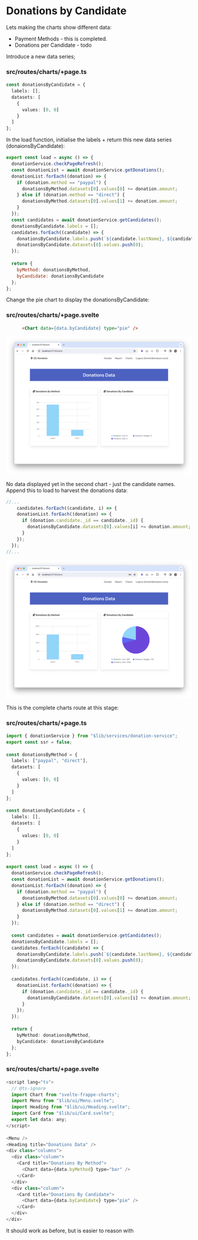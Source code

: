 # Donations by Candidate

Lets making the charts show different data:

- Payment Methods  - this is completed.
- Donations per Candidate - todo

Introduce a new data series;

### src/routes/charts/+page.ts

~~~typescript
const donationsByCandidate = {
  labels: [],
  datasets: [
    {
      values: [0, 0]
    }
  ]
};
~~~

In the load function, initialise the labels + return this new data series (donaionsByCandidate):

~~~javascript
export const load = async () => {
  donationService.checkPageRefresh();
  const donationList = await donationService.getDonations();
  donationList.forEach((donation) => {
    if (donation.method == "paypal") {
      donationsByMethod.datasets[0].values[0] += donation.amount;
    } else if (donation.method == "direct") {
      donationsByMethod.datasets[0].values[1] += donation.amount;
    }
  });
  const candidates = await donationService.getCandidates();
  donationsByCandidate.labels = [];
  candidates.forEach((candidate) => {
    donationsByCandidate.labels.push(`${candidate.lastName}, ${candidate.firstName}`);
    donationsByCandidate.datasets[0].values.push(0);
  });

  return {
    byMethod: donationsByMethod,
    byCandidate: donationsByCandidate
  };
};
~~~

Change the pie chart to display the donationsByCandidate:

### src/routes/charts/+page.svelte

~~~html
      <Chart data={data.byCandidate} type="pie" />
~~~

![](img/29.png)

No data displayed yet in the second chart - just the candidate names. Append this to load to harvest the donations data:

~~~javascript
//...
    candidates.forEach((candidate, i) => {
    donationList.forEach((donation) => {
      if (donation.candidate._id == candidate._id) {
        donationsByCandidate.datasets[0].values[i] += donation.amount;
      }
    });
  });
//...
~~~

![](img/30.png)

This is the complete charts route at this stage:

### src/routes/charts/+page.ts

~~~typescript
import { donationService } from "$lib/services/donation-service";
export const ssr = false;

const donationsByMethod = {
  labels: ["paypal", "direct"],
  datasets: [
    {
      values: [0, 0]
    }
  ]
};

const donationsByCandidate = {
  labels: [],
  datasets: [
    {
      values: [0, 0]
    }
  ]
};

export const load = async () => {
  donationService.checkPageRefresh();
  const donationList = await donationService.getDonations();
  donationList.forEach((donation) => {
    if (donation.method == "paypal") {
      donationsByMethod.datasets[0].values[0] += donation.amount;
    } else if (donation.method == "direct") {
      donationsByMethod.datasets[0].values[1] += donation.amount;
    }
  });

  const candidates = await donationService.getCandidates();
  donationsByCandidate.labels = [];
  candidates.forEach((candidate) => {
    donationsByCandidate.labels.push(`${candidate.lastName}, ${candidate.firstName}`);
    donationsByCandidate.datasets[0].values.push(0);
  });

  candidates.forEach((candidate, i) => {
    donationList.forEach((donation) => {
      if (donation.candidate._id == candidate._id) {
        donationsByCandidate.datasets[0].values[i] += donation.amount;
      }
    });
  });

  return {
    byMethod: donationsByMethod,
    byCandidate: donationsByCandidate
  };
};
~~~

### src/routes/charts/+page.svelte

~~~javascript
<script lang="ts">
  // @ts-ignore
  import Chart from "svelte-frappe-charts";
  import Menu from "$lib/ui/Menu.svelte";
  import Heading from "$lib/ui/Heading.svelte";
  import Card from "$lib/ui/Card.svelte";
  export let data: any;
</script>

<Menu />
<Heading title="Donations Data" />
<div class="columns">
  <div class="column">
    <Card title="Donations By Method">
      <Chart data={data.byMethod} type="bar" />
    </Card>
  </div>
  <div class="column">
    <Card title="Donations By Candidate">
      <Chart data={data.byCandidate} type="pie" />
    </Card>
  </div>
</div>
~~~

It should work as before, but is easier to reason with

